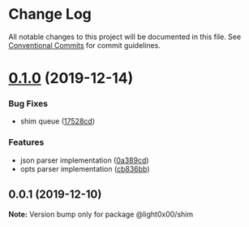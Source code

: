 # Change Log

All notable changes to this project will be documented in this file.
See [Conventional Commits](https://conventionalcommits.org) for commit guidelines.

# [0.1.0](https://github.com/light0x00/compiler-tools/compare/@light0x00/shim@0.0.1...@light0x00/shim@0.1.0) (2019-12-14)


### Bug Fixes

* shim queue ([17528cd](https://github.com/light0x00/compiler-tools/commit/17528cd05f2b548fc26d19a0e37562d8f7346d2d))


### Features

* json parser implementation ([0a389cd](https://github.com/light0x00/compiler-tools/commit/0a389cd9988ec11580d2389752debe3fffaa638f))
* opts parser implementation ([cb836bb](https://github.com/light0x00/compiler-tools/commit/cb836bb430d07a55e227430262bd80d58dee4f3d))





## 0.0.1 (2019-12-10)

**Note:** Version bump only for package @light0x00/shim
